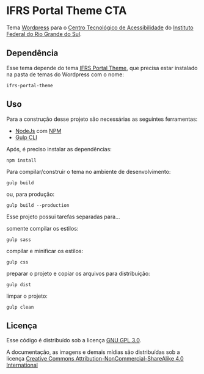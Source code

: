 # IFRS Portal Theme CTA
Tema [Wordpress](https://wordpress.org) para o [Centro Tecnológico de Acessibilidade](https://cta.ifrs.edu.br) do [Instituto Federal do Rio Grande do Sul](https://ifrs.edu.br).

## Dependência

Esse tema depende do tema [IFRS Portal Theme](https://github.com/IFRS/portal-theme), que precisa estar instalado na pasta de temas do Wordpress com o nome:

`ifrs-portal-theme`

## Uso

Para a construção desse projeto são necessárias as seguintes ferramentas:
-   [NodeJs](https://nodejs.org) com [NPM](https://www.npmjs.com)
-   [Gulp CLI](https://gulpjs.com)

Após, é preciso instalar as dependências:

`npm install`

Para compilar/construir o tema no ambiente de desenvolvimento:

`gulp build`

ou, para produção:

`gulp build --production`

Esse projeto possui tarefas separadas para...

somente compilar os estilos:

`gulp sass`

compilar e minificar os estilos:

`gulp css`

preparar o projeto e copiar os arquivos para distribuição:

`gulp dist`

limpar o projeto:

`gulp clean`

## Licença

Esse código é distribuído sob a licença [GNU GPL 3.0](https://www.gnu.org/licenses/gpl-3.0.txt).

A documentação, as imagens e demais mídias são distribuídas sob a licença [Creative Commons Attribution-NonCommercial-ShareAlike 4.0 International](https://creativecommons.org/licenses/by-nc-sa/4.0)
